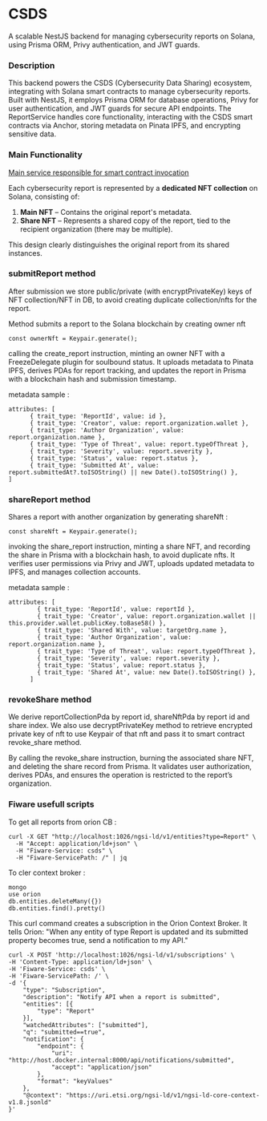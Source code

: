 # CSDS

A scalable NestJS backend for managing cybersecurity reports on Solana, using Prisma ORM, Privy authentication, and JWT guards.


### Description

This backend powers the CSDS (Cybersecurity Data Sharing) ecosystem, integrating with Solana smart contracts to manage cybersecurity reports. Built with NestJS, it employs Prisma ORM for database operations, Privy for user authentication, and JWT guards for secure API endpoints. The ReportService handles core functionality, interacting with the CSDS smart contracts via Anchor, storing metadata on Pinata IPFS, and encrypting sensitive data.

### Main Functionality

[Main service responsible for smart contract invocation](src/modules/reports/reports.service.ts)


Each cybersecurity report is represented by a **dedicated NFT collection** on Solana, consisting of:

1. **Main NFT** – Contains the original report's metadata.
2. **Share NFT** – Represents a shared copy of the report, tied to the recipient organization (there may be multiple).

This design clearly distinguishes the original report from its shared instances.


### submitReport method

After submission we store public/private (with encryptPrivateKey) keys of NFT collection/NFT in DB, to avoid creating duplicate collection/nfts for the report.

Method submits a report to the Solana blockchain by creating owner nft 

```
const ownerNft = Keypair.generate();
```

calling the create_report instruction, minting an owner NFT with a FreezeDelegate plugin for soulbound status. It uploads metadata to Pinata IPFS, derives PDAs for report tracking, and updates the report in Prisma with a blockchain hash and submission timestamp.

metadata sample : 

```
attributes: [
      { trait_type: 'ReportId', value: id },
      { trait_type: 'Creator', value: report.organization.wallet },
      { trait_type: 'Author Organization', value: report.organization.name },
      { trait_type: 'Type of Threat', value: report.typeOfThreat },
      { trait_type: 'Severity', value: report.severity },
      { trait_type: 'Status', value: report.status },
      { trait_type: 'Submitted At', value: report.submittedAt?.toISOString() || new Date().toISOString() },
]
```

### shareReport method


Shares a report with another organization by generating shareNft : 
```
const shareNft = Keypair.generate();
```
invoking the share_report instruction, minting a share NFT, and recording the share in Prisma with a blockchain hash, to avoid duplicate nfts. It verifies user permissions via Privy and JWT, uploads updated metadata to IPFS, and manages collection accounts.

metadata sample : 

```
attributes: [
        { trait_type: 'ReportId', value: reportId },
        { trait_type: 'Creator', value: report.organization.wallet || this.provider.wallet.publicKey.toBase58() },
        { trait_type: 'Shared With', value: targetOrg.name },
        { trait_type: 'Author Organization', value: report.organization.name },
        { trait_type: 'Type of Threat', value: report.typeOfThreat },
        { trait_type: 'Severity', value: report.severity },
        { trait_type: 'Status', value: report.status },
        { trait_type: 'Shared At', value: new Date().toISOString() },
      ]
```



### revokeShare method

We derive reportCollectionPda by report id, shareNftPda by report id and share index. We also use decryptPrivateKey method to retrieve encrypted private key of nft to use Keypair of that nft and pass it to smart contract revoke_share method. 

By calling the revoke_share instruction, burning the associated share NFT, and deleting the share record from Prisma. It validates user authorization, derives PDAs, and ensures the operation is restricted to the report’s organization.

### Fiware usefull scripts

To get all reports from orion CB :

```
curl -X GET "http://localhost:1026/ngsi-ld/v1/entities?type=Report" \
  -H "Accept: application/ld+json" \
  -H "Fiware-Service: csds" \
  -H "Fiware-ServicePath: /" | jq
```

To cler context broker : 
```
mongo
use orion
db.entities.deleteMany({})
db.entities.find().pretty()
```

This curl command creates a subscription in the Orion Context Broker. It tells Orion: "When any entity of type Report is updated and its submitted property becomes true, send a notification to my API."

```
curl -X POST 'http://localhost:1026/ngsi-ld/v1/subscriptions' \
-H 'Content-Type: application/ld+json' \
-H 'Fiware-Service: csds' \
-H 'Fiware-ServicePath: /' \
-d '{
    "type": "Subscription",
    "description": "Notify API when a report is submitted",
    "entities": [{
        "type": "Report"
    }],
    "watchedAttributes": ["submitted"],
    "q": "submitted==true",
    "notification": {
        "endpoint": {
            "uri": "http://host.docker.internal:8000/api/notifications/submitted",
            "accept": "application/json"
        },
        "format": "keyValues"
    },
    "@context": "https://uri.etsi.org/ngsi-ld/v1/ngsi-ld-core-context-v1.8.jsonld"
}'
```